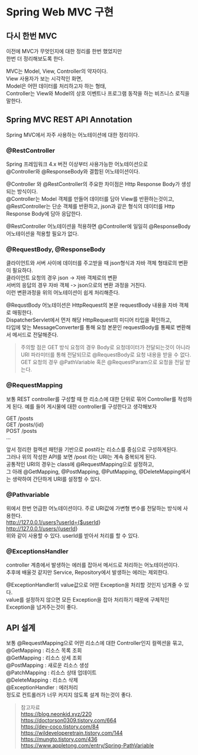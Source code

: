 # Spring Web MVC 구현

## 다시 한번 MVC

이전에 MVC가 무엇인지에 대한 정리를 한번 했었지만  
한번 더 정리해보도록 한다.

MVC는 Model, View, Controller의 약자이다.  
View 사용자가 보는 시각적인 화면,  
Model은 어떤 데이터를 처리하고자 하는 형태,  
Controller는 View와 Model의 상호 이벤트나 프로그램 동작을 하는 비즈니스 로직을 말한다.

## Spring MVC REST API Annotation

Spring MVC에서 자주 사용하는 어노테이션에 대한 정리이다.

### @RestController

Spring 프레임워크 4.x 버전 이상부터 사용가능한 어노테이션으로  
@Controller와 @ResponseBody와 결합된 어노테이션이다.

@Controller 와 @RestController의 주요한 차이점은 Http Response Body가 생성되는 방식이다.  
@Controller는 Model 객체를 만들어 데이터를 담아 View를 반환하는것이고,  
@RestController는 단순 객체를 반환하고, json과 같은 형식의 데이터를 Http Response Body에 담아 응답한다.

@RestController 어노테이션을 적용하면 @Controller에 일일히 @ResponseBody 어노테이션을 적용할 필요가 없다.

### @RequestBody, @ResponseBody

클라이언트와 서버 사이에 데이터를 주고받을 때 json형식과 자바 객체 형태로의 변환이 필요하다.  
클라이언트 요청의 경우 json -> 자바 객체로의 변환  
서버의 응답의 경우 자바 객체 -> json으로의 변환 과정을 거친다.  
이런 변환과정을 위의 어노테이션이 쉽게 처리해준다.

@RequstBody 어노테이션은 HttpRequest의 본문 requestBody 내용을 자바 객체로 매핑한다.  
DispatcherServlet에서 먼저 해당 HttpRequest의 미디어 타입을 확인하고,  
타입에 맞는 MessageConverter를 통해 요청 본문인 requestBody를 통째로 변환해서 메서드로 전달해준다.

> 주의할 점은 GET 방식 요청의 경우 Body로 요청데이터가 전달되는것이 아니라  
> URI 파라미터를 통해 전달되므로 @RequestBody로 요청 내용을 받을 수 없다.  
> GET 요청의 경우 @PathVariable 혹은 @RequestParam으로 요청을 전달 받는다.

### @RequestMapping

보통 REST controller를 구성할 때 한 리소스에 대한 단위로 묶어 Controller를 작성하게 된다.
예를 들어 게시물에 대한 controller를 구성한다고 생각해보자

GET /posts  
GET /posts/{id}  
POST /posts  
...

앞서 정리한 컬렉션 패턴을 기반으로 post라는 리소스를 중심으로 구성하게된다.  
그러나 위의 작성한 API를 보면 /post 라는 URI는 계속 중복되게 된다.  
공통적인 URI의 경우는 class에 @RequestMapping으로 설정하고,  
그 아래 @GetMapping, @PostMapping, @PutMapping, @DeleteMapping에서는 생략하여 간단하게 URI를 설정할 수 있다.

### @Pathvariable

위에서 한번 언급한 어노테이션이다. 주로 URI값에 가변형 변수를 전달하는 방식에 사용한다.  
<http://127.0.0.1/users?userId={$userId>}  
<http://127.0.0.1/users/{userId>}  
위와 같이 사용할 수 있다. userId를 받아서 처리를 할 수 있다.

### @ExceptionsHandler

controller 계층에서 발생하는 에러를 잡아서 메서드로 처리하는 어노테이션이다.  
추후에 배울것 같지만 Service, Repository에서 발생하는 에러는 제외한다.

@ExceptionHandler의 value값으로 어떤 Exception을 처리할 것인지 넘겨줄 수 있다.  
value를 설정하지 않으면 모든 Exception을 잡아 처리하기 때문에 구체적인 Exception을 넘겨주는것이 좋다.

## API 설계

보통 @RequestMapping으로 어떤 리소스에 대한 Controller인지 컬렉션을 묶고,  
 @GetMapping : 리소스 목록 조회  
 @GetMapping : 리소스 상세 조회  
 @PostMapping : 새로운 리소스 생성  
 @PatchMapping : 리소스 상태 업데이트  
 @DeleteMapping : 리소스 삭제  
 @ExceptionHandler : 에러처리  
정도로 컨트롤러가 너무 커지지 않도록 설계 하는것이 좋다.

> 참고자료  
> <https://blog.neonkid.xyz/220>  
> <https://doctorson0309.tistory.com/664>  
> <https://dev-coco.tistory.com/84>  
> <https://wildeveloperetrain.tistory.com/144>  
> <https://mungto.tistory.com/436>  
> <https://www.appletong.com/entry/Spring-PathVariable>
